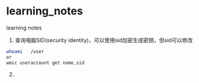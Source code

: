 # learning_notes
learning notes   
1. 查询电脑SID(security identity)，可以使用sid加密生成密钥，但sid可以修改   
```bash
whoami   /user
or
wmic useraccount get name,sid
```
2. 
